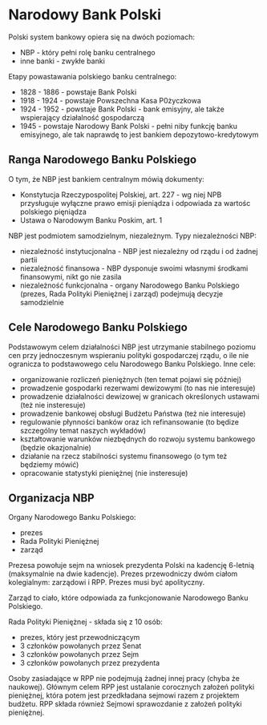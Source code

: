 Narodowy Bank Polski
====================

Polski system bankowy opiera się na dwóch poziomach:
- NBP - który pełni rolę banku centralnego
- inne banki - zwykłe banki

Etapy powastawania polskiego banku centralnego:
- 1828 - 1886 - powstaje Bank Polski
- 1918 - 1924 - powstaje Powszechna Kasa P0życzkowa
- 1924 - 1952 - powstaje Bank Polski - bank emisyjny, ale także wspierający działalność gospodarczą
- 1945 - powstaje Narodowy Bank Polski - pełni niby funkcję banku emisyjnego, ale tak naprawdę to jest bankiem depozytowo-kredytowym

Ranga Narodowego Banku Polskiego
--------------------------------
O tym, że NBP jest bankiem centralnym mówią dokumenty:
- Konstytucja Rzeczypospolitej Polskiej, art. 227  - wg niej NPB przysługuje wyłączne prawo emisji pieniądza i odpowiada za wartośc polskiego pięniądza
- Ustawa o Narodowym Banku Poskim, art. 1

NBP jest podmiotem samodzielnym, niezależnym.
Typy niezależności NBP:
- niezależność instytucjonalna - NBP jest niezależny od rządu i od żadnej partii
- niezależność finansowa - NBP dysponuje swoimi własnymi środkami finansowymi, nikt go nie zasila
- niezależność funkcjonalna - organy Narodowego Banku Polskiego (prezes, Rada Polityki Pieniężnej i zarząd) podejmują decyzje samodzielnie

Cele Narodowego Banku Polskiego
-------------------------------
Podstawowym celem działalności NBP jest utrzymanie stabilnego poziomu cen przy jednoczesnym wspieraniu polityki gospodarczej rządu, o ile nie ogranicza to podstawowego celu Narodowego Banku Polskiego.
Inne cele:
- organizowanie rozliczeń pieniężnych (ten temat pojawi się później)
- prowadzenie gospodarki rezerwami dewizowymi (to nas nie interesuje)
- prowadzenie działalności dewizowej w granicach określonych ustawami (też nie insteresuje)
- prowadzenie bankowej obsługi Budżetu Państwa (też nie interesuje)
- regulowanie płynności banków oraz ich refinansowanie (to będize szczególny temat naszych wykładów)
- kształtowanie warunków niezbędnych do rozwoju systemu bankowego (będzie okazjonalnie)
- działanie na rzecz stabilności systemu finansowego (o tym też będziemy mówić)
- opracowanie statystyki pieniężnej (nie insteresuje)

Organizacja NBP
---------------
Organy Narodowego Banku Polskiego:
- prezes
- Rada Polityki Pieniężnej
- zarząd

Prezesa powołuje sejm na wniosek prezydenta Polski na kadencję 6-letnią (maksymalnie na dwie kadencje). Prezes przewodniczy dwóm ciałom kolegialnym: zarządowi i RPP. Prezes musi być apolityczny.

Zarząd to ciało, które odpowiada za funkcjonowanie Narodowego Banku Polskiego.

Rada Polityki Pieniężnej - składa się z 10 osób:
- prezes, który jest przewodniczącym 
- 3 członków powołanych przez Senat
- 3 członków powołanych przez Sejm
- 3 członków powołanych przez prezydenta

Osoby zasiadające w RPP nie podejmują żadnej innej pracy (chyba że naukowej). Głównym celem RPP jest ustalanie corocznych założeń polityki pieniężnej, która potem jest przedkładana sejmowi razem z projektem budżetu. RPP składa również Sejmowi sprawozdanie z założeń polityki pieniężnej.